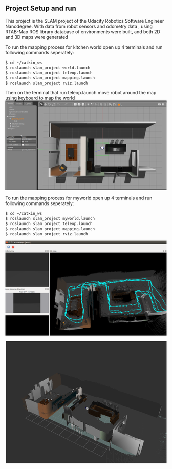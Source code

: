 
## Project Setup and run
This project is the SLAM project of the Udacity Robotics Software Engineer Nanodegree.  With data from robot sensors and odometry data , using RTAB-Map ROS library database of environments were built, and both 2D and 3D maps were generated

To run the mapping process for kitchen world open up 4 terminals and run following commands seperately:
```
$ cd ~/catkin_ws
$ roslaunch slam_project world.launch
$ roslaunch slam_project teleop.launch
$ roslaunch slam_project mapping.launch
$ roslaunch slam_project rviz.launch
```
Then on the terminal that run teleop.launch move robot around the map using keyboard to map the world
![Alt text](./images/kitchen-gazebo.png?raw=true "Title")



To run the mapping process for  myworld open up 4 terminals and run following commands seperately:
```
$ cd ~/catkin_ws
$ roslaunch slam_project myworld.launch
$ roslaunch slam_project teleop.launch
$ roslaunch slam_project mapping.launch
$ roslaunch slam_project rviz.launch
```


![Alt text](./images/kitchen-RTAP.png?raw=true "Title")


![Alt text](./images/kitchen-rviz.png?raw=true "Title")

